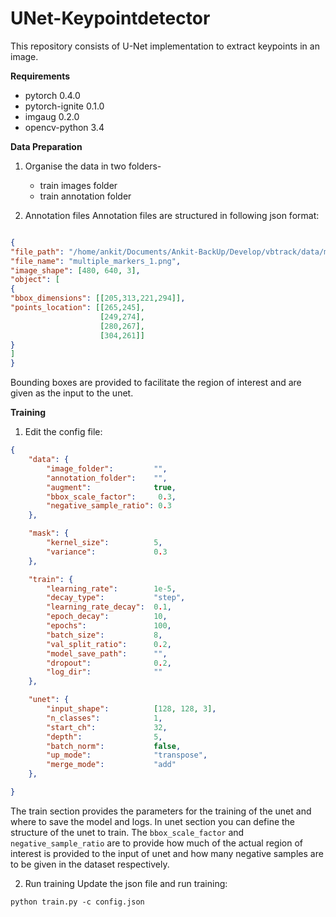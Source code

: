 # UNet-Keypointdetector

This repository consists of U-Net implementation to extract keypoints in an image.

**Requirements**
- pytorch 0.4.0
- pytorch-ignite 0.1.0
- imgaug 0.2.0
- opencv-python 3.4

**Data Preparation**
1. Organise the data in two folders-
   - train images folder
   - train annotation folder

2. Annotation files
Annotation files are structured in following json format:
```json

{
"file_path": "/home/ankit/Documents/Ankit-BackUp/Develop/vbtrack/data/multiple_markers_images/",
"file_name": "multiple_markers_1.png",
"image_shape": [480, 640, 3],
"object": [
{
"bbox_dimensions": [[205,313,221,294]],
"points_location": [[265,245],
                    [249,274],
                    [280,267],
                    [304,261]]
}
]
}
```
Bounding boxes are provided to facilitate the region of interest and are given as the input to the unet.

**Training**
1. Edit the config file:
```json
{
    "data": {
        "image_folder":         "",
        "annotation_folder":    "",
        "augment":              true,
        "bbox_scale_factor":     0.3,
        "negative_sample_ratio": 0.3
    },

    "mask": {
        "kernel_size":          5,
        "variance":             0.3
    },

    "train": {
        "learning_rate":        1e-5,
        "decay_type":           "step",
        "learning_rate_decay":  0.1,
        "epoch_decay":          10,
        "epochs":               100,
        "batch_size":           8,
        "val_split_ratio":      0.2,
        "model_save_path":      "",
        "dropout":              0.2,
        "log_dir":              ""
    },

    "unet": {
        "input_shape":          [128, 128, 3],
        "n_classes":            1,
        "start_ch":             32,
        "depth":                5,
        "batch_norm":           false,
        "up_mode":              "transpose",
        "merge_mode":           "add"
    },

}
```

The train section provides the parameters for the training of the unet and where to save the model and logs. In unet section you can define the structure of the unet to train. The `bbox_scale_factor` and `negative_sample_ratio` are to provide how much of the actual region of interest is provided to the input of unet and how many negative samples are to be given in the dataset respectively.

2. Run training
Update the json file and run training:

  `python train.py -c config.json`


